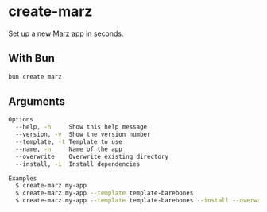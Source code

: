 # create-marz

Set up a new [Marz](https://github.com/hex2f/marz) app in seconds.

## With Bun

```bash
bun create marz
```

## Arguments

```bash
Options
  --help, -h     Show this help message
  --version, -v  Show the version number
  --template, -t Template to use
  --name, -n     Name of the app
  --overwrite    Overwrite existing directory
  --install, -i  Install dependencies

Examples
  $ create-marz my-app
  $ create-marz my-app --template template-barebones
  $ create-marz my-app --template template-barebones --install --overwrite
```
